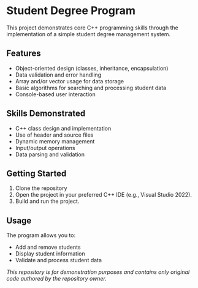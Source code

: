 # Student Degree Program

This project demonstrates core C++ programming skills through the implementation of a simple student degree management system.

## Features

- Object-oriented design (classes, inheritance, encapsulation)
- Data validation and error handling
- Array and/or vector usage for data storage
- Basic algorithms for searching and processing student data
- Console-based user interaction

## Skills Demonstrated

- C++ class design and implementation
- Use of header and source files
- Dynamic memory management
- Input/output operations
- Data parsing and validation

## Getting Started

1. Clone the repository
2. Open the project in your preferred C++ IDE (e.g., Visual Studio 2022).
3. Build and run the project.

## Usage

The program allows you to:
- Add and remove students
- Display student information
- Validate and process student data

*This repository is for demonstration purposes and contains only original code authored by the repository owner.*
